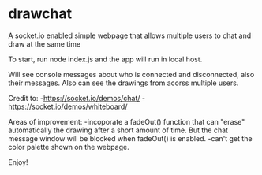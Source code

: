 # drawchat
A socket.io enabled simple webpage that allows multiple users to chat and draw at the same time

To start, run node index.js and the app will run in local host.

Will see console messages about who is connected and disconnected, also their messages. Also can see the drawings from acorss multiple users.

Credit to:
-https://socket.io/demos/chat/
-https://socket.io/demos/whiteboard/

Areas of improvement:
-incoporate a fadeOut() function that can "erase" automatically the drawing after a short amount of time. But the chat message window will be blocked when fadeOut() is enabled.
-can't get the color palette shown on the webpage.

Enjoy!

